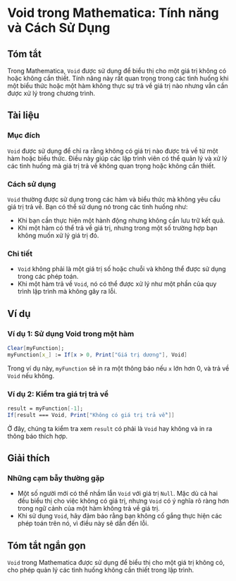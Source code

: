 <!--
Meta Description: # Void trong Mathematica: Tính năng và Cách Sử Dụng ## Tóm tắt Trong Mathematica, `Void` được sử dụng để biểu thị cho một giá trị không có hoặc không ...
Meta Keywords: không, void, một, giá, trị
-->

# Void trong Mathematica: Tính năng và Cách Sử Dụng

## Tóm tắt
Trong Mathematica, `Void` được sử dụng để biểu thị cho một giá trị không có hoặc không cần thiết. Tính năng này rất quan trọng trong các tình huống khi một biểu thức hoặc một hàm không thực sự trả về giá trị nào nhưng vẫn cần được xử lý trong chương trình.

## Tài liệu
### Mục đích
`Void` được sử dụng để chỉ ra rằng không có giá trị nào được trả về từ một hàm hoặc biểu thức. Điều này giúp các lập trình viên có thể quản lý và xử lý các tình huống mà giá trị trả về không quan trọng hoặc không cần thiết.

### Cách sử dụng
`Void` thường được sử dụng trong các hàm và biểu thức mà không yêu cầu giá trị trả về. Bạn có thể sử dụng nó trong các tình huống như:

- Khi bạn cần thực hiện một hành động nhưng không cần lưu trữ kết quả.
- Khi một hàm có thể trả về giá trị, nhưng trong một số trường hợp bạn không muốn xử lý giá trị đó.

### Chi tiết
- `Void` không phải là một giá trị số hoặc chuỗi và không thể được sử dụng trong các phép toán.
- Khi một hàm trả về `Void`, nó có thể được xử lý như một phần của quy trình lập trình mà không gây ra lỗi.

## Ví dụ
### Ví dụ 1: Sử dụng Void trong một hàm
```mathematica
Clear[myFunction];
myFunction[x_] := If[x > 0, Print["Giá trị dương"], Void]
```
Trong ví dụ này, `myFunction` sẽ in ra một thông báo nếu `x` lớn hơn 0, và trả về `Void` nếu không.

### Ví dụ 2: Kiểm tra giá trị trả về
```mathematica
result = myFunction[-1];
If[result === Void, Print["Không có giá trị trả về"]]
```
Ở đây, chúng ta kiểm tra xem `result` có phải là `Void` hay không và in ra thông báo thích hợp.

## Giải thích
### Những cạm bẫy thường gặp
- Một số người mới có thể nhầm lẫn `Void` với giá trị `Null`. Mặc dù cả hai đều biểu thị cho việc không có giá trị, nhưng `Void` có ý nghĩa rõ ràng hơn trong ngữ cảnh của một hàm không trả về giá trị.
- Khi sử dụng `Void`, hãy đảm bảo rằng bạn không cố gắng thực hiện các phép toán trên nó, vì điều này sẽ dẫn đến lỗi.

## Tóm tắt ngắn gọn
`Void` trong Mathematica được sử dụng để biểu thị cho một giá trị không có, cho phép quản lý các tình huống không cần thiết trong lập trình.